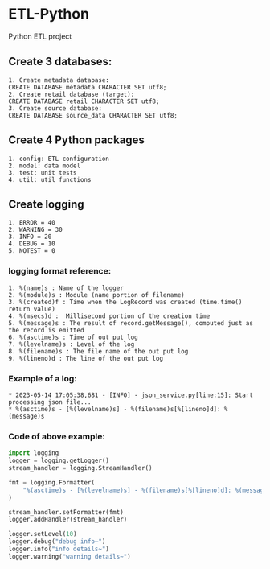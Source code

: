 # ETL-Python
Python ETL project

## Create 3 databases:
    1. Create metadata database:
    CREATE DATABASE metadata CHARACTER SET utf8;
    2. Create retail database (target):
    CREATE DATABASE retail CHARACTER SET utf8;
    3. Create source database:
    CREATE DATABASE source_data CHARACTER SET utf8;

## Create 4 Python packages
    1. config: ETL configuration
    2. model: data model
    3. test: unit tests
    4. util: util functions

## Create logging 
    1. ERROR = 40
    2. WARNING = 30
    3. INFO = 20
    4. DEBUG = 10
    5. NOTEST = 0
### logging format reference:
    1. %(name)s : Name of the logger
    2. %(module)s : Module (name portion of filename)
    3. %(created)f : Time when the LogRecord was created (time.time() return value)
    4. %(msecs)d :  Millisecond portion of the creation time
    5. %(message)s : The result of record.getMessage(), computed just as the record is emitted
    6. %(asctime)s : Time of out put log
    7. %(levelname)s : Level of the log
    8. %(filename)s : The file name of the out put log
    9. %(lineno)d : The line of the out put log
### Example of a log:
    * 2023-05-14 17:05:38,681 - [INFO] - json_service.py[line:15]: Start processing json file...
    * %(asctime)s - [%(levelname)s] - %(filename)s[%[lineno]d]: %(message)s
### Code of above example:
```python
import logging
logger = logging.getLogger()
stream_handler = logging.StreamHandler()

fmt = logging.Formatter(
    "%(asctime)s - [%(levelname)s] - %(filename)s[%[lineno]d]: %(message)s"
)

stream_handler.setFormatter(fmt)
logger.addHandler(stream_handler)

logger.setLevel(10)
logger.debug("debug info~")
logger.info("info details~")
logger.warning("warning details~")
```


        